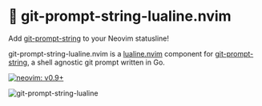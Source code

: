 # 📍 git-prompt-string-lualine.nvim

Add [git-prompt-string](https://github.com/mikesmithgh/git-prompt-string) to your Neovim statusline! 

git-prompt-string-lualine.nvim is a [lualine.nvim](https://github.com/nvim-lualine/lualine.nvim) component for [git-prompt-string](https://github.com/mikesmithgh/git-prompt-string), a shell agnostic git prompt written in Go.

[![neovim: v0.9+](https://img.shields.io/static/v1?style=flat-square&label=neovim&message=v0.9%2b&logo=neovim&labelColor=282828&logoColor=8faa80&color=414b32)](https://neovim.io/)

![git-prompt-string-lualine](https://github.com/mikesmithgh/git-prompt-string-lualine.nvim/assets/10135646/d17ee2bf-e796-4246-9488-18a938a7d807)
